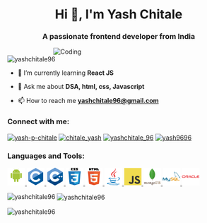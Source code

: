 <h1 align="center">Hi 👋, I'm Yash Chitale</h1>
<h3 align="center">A passionate frontend developer from India</h3>
<img align="right" alt="Coding" width="400" src="https://media.giphy.com/media/v1.Y2lkPTc5MGI3NjExd2g3am5mbG5jb2sxN3lxaDdvc21kMnZ4N2Z1OGFmMmVnajIyeWphYyZlcD12MV9pbnRlcm5hbF9naWZfYnlfaWQmY3Q9Zw/qgQUggAC3Pfv687qPC/giphy.gif">
<p align="left"> <img src="https://komarev.com/ghpvc/?username=yashchitale96&label=Profile%20views&color=0e75b6&style=flat" alt="yashchitale96" /> </p>

- 🌱 I’m currently learning **React JS**

- 💬 Ask me about **DSA, html, css, Javascript**

- 📫 How to reach me **yashchitale96@gmail.com**

<h3 align="left">Connect with me:</h3>
<p align="left">
<a href="https://linkedin.com/in/yash-p-chitale" target="blank"><img align="center" src="https://raw.githubusercontent.com/rahuldkjain/github-profile-readme-generator/master/src/images/icons/Social/linked-in-alt.svg" alt="yash-p-chitale" height="30" width="40" /></a>
<a href="https://instagram.com/chitale_yash" target="blank"><img align="center" src="https://raw.githubusercontent.com/rahuldkjain/github-profile-readme-generator/master/src/images/icons/Social/instagram.svg" alt="chitale_yash" height="30" width="40" /></a>
<a href="https://www.codechef.com/users/yashchitale_96" target="blank"><img align="center" src="https://cdn.jsdelivr.net/npm/simple-icons@3.1.0/icons/codechef.svg" alt="yashchitale_96" height="30" width="40" /></a>
<a href="https://www.leetcode.com/yash9696" target="blank"><img align="center" src="https://raw.githubusercontent.com/rahuldkjain/github-profile-readme-generator/master/src/images/icons/Social/leet-code.svg" alt="yash9696" height="30" width="40" /></a>
</p>

<h3 align="left">Languages and Tools:</h3>
<p align="left"> <a href="https://developer.android.com" target="_blank" rel="noreferrer"> <img src="https://raw.githubusercontent.com/devicons/devicon/master/icons/android/android-original-wordmark.svg" alt="android" width="40" height="40"/> </a> <a href="https://www.cprogramming.com/" target="_blank" rel="noreferrer"> <img src="https://raw.githubusercontent.com/devicons/devicon/master/icons/c/c-original.svg" alt="c" width="40" height="40"/> </a> <a href="https://www.w3schools.com/cpp/" target="_blank" rel="noreferrer"> <img src="https://raw.githubusercontent.com/devicons/devicon/master/icons/cplusplus/cplusplus-original.svg" alt="cplusplus" width="40" height="40"/> </a> <a href="https://www.w3schools.com/css/" target="_blank" rel="noreferrer"> <img src="https://raw.githubusercontent.com/devicons/devicon/master/icons/css3/css3-original-wordmark.svg" alt="css3" width="40" height="40"/> </a> <a href="https://www.w3.org/html/" target="_blank" rel="noreferrer"> <img src="https://raw.githubusercontent.com/devicons/devicon/master/icons/html5/html5-original-wordmark.svg" alt="html5" width="40" height="40"/> </a> <a href="https://www.java.com" target="_blank" rel="noreferrer"> <img src="https://raw.githubusercontent.com/devicons/devicon/master/icons/java/java-original.svg" alt="java" width="40" height="40"/> </a> <a href="https://developer.mozilla.org/en-US/docs/Web/JavaScript" target="_blank" rel="noreferrer"> <img src="https://raw.githubusercontent.com/devicons/devicon/master/icons/javascript/javascript-original.svg" alt="javascript" width="40" height="40"/> </a> <a href="https://www.mongodb.com/" target="_blank" rel="noreferrer"> <img src="https://raw.githubusercontent.com/devicons/devicon/master/icons/mongodb/mongodb-original-wordmark.svg" alt="mongodb" width="40" height="40"/> </a> <a href="https://www.mysql.com/" target="_blank" rel="noreferrer"> <img src="https://raw.githubusercontent.com/devicons/devicon/master/icons/mysql/mysql-original-wordmark.svg" alt="mysql" width="40" height="40"/> </a> <a href="https://www.oracle.com/" target="_blank" rel="noreferrer"> <img src="https://raw.githubusercontent.com/devicons/devicon/master/icons/oracle/oracle-original.svg" alt="oracle" width="40" height="40"/> </a> </p>

<p><img align="left" src="https://github-readme-stats.vercel.app/api/top-langs?username=yashchitale96&show_icons=true&locale=en&layout=compact" alt="yashchitale96" /></p>

<p>&nbsp;<img align="center" src="https://github-readme-stats.vercel.app/api?username=yashchitale96&show_icons=true&locale=en" alt="yashchitale96" /></p>

<p><img align="center" src="https://github-readme-streak-stats.herokuapp.com/?user=yashchitale96&" alt="yashchitale96" /></p>
